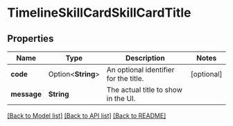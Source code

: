 # TimelineSkillCardSkillCardTitle

## Properties

Name | Type | Description | Notes
------------ | ------------- | ------------- | -------------
**code** | Option<**String**> | An optional identifier for the title. | [optional]
**message** | **String** | The actual title to show in the UI. | 

[[Back to Model list]](../README.md#documentation-for-models) [[Back to API list]](../README.md#documentation-for-api-endpoints) [[Back to README]](../README.md)


